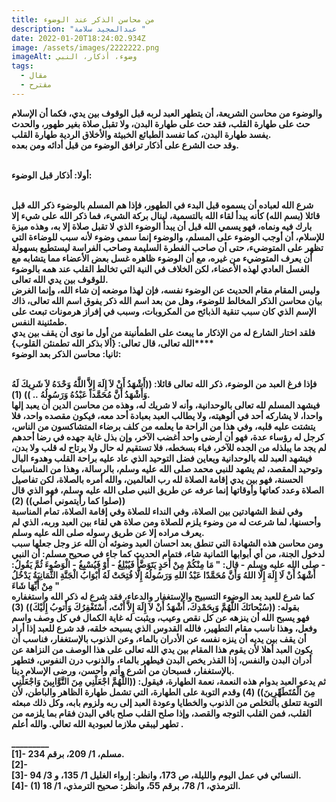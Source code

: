 ```yaml
---
title: من محاسن الذكر عند الوضوء
description: "عبدالمجيد سلامة "
date: 2022-01-20T18:24:02.934Z
image: /assets/images/2222222.png
imageAlt: وضوء، أذكار، النبي
tags:
  - مقال
  - مقترح
---
```

<!--StartFragment-->

**والوضوء من محاسن الشريعة، أن يتطهر العبد لربه قبل الوقوف بين يدي، فكما أن الإسلام حث على طهارة القلب، فقد حث على طهارة البدن، ولا تقبل صلاة بغير طهور، والحدث يفسد طهارة البدن، كما تفسد الطبائع الخبيثة والأخلاق الردية طهارة القلب.\
وقد حث الشرع على أذكار ترافق الوضوء من قبل أدائه ومن بعده.**

**\
أولا: أذكار قبل الوضوء:**

**\
شرع الله لعباده أن يسموه قبل البدء في الطهور، فإذا هم المسلم بالوضوء ذكر الله قبل قائلا (بسم الله) كأنه يبدأ لقاء الله بالتسمية، لينال بركة الشيء، فما ذكر الله على شيء إلا بارك فيه ونماه، فهو يسمي الله قبل أن يبدأ الوضوء الذي لا تقبل صلاة إلا به، وهذه ميزة للإسلام، أن أوجب الوضوء على المسلم، والوضوء إنما سمى وضوء لأنه سبب للوضاءة التي تظهر على المتوضيء، حتى أن صاحب الفطرة السليمة وصاحب الفراسة ليستطيع بسهولة أن يعرف المتوضيء من غيره، مع أن الوضوء ظاهره غسل بعض الأعضاء مما يتشابه مع الغسل العادي لهذه الأعضاء، لكن الخلاف في النية التي تخالط القلب عند همه بالوضوء للوقوف بين يدي الله تعالى.\
وليس المقام مقام الحديث عن الوضوء نفسه، فإن لهذا موضعه إن شاء الله، وإنما الغرض بيان محاسن الذكر المخالط للوضوء، وهل من بعد اسم الله ذكر يفوق اسم الله تعالى، ذاك الإسم الذي كان سبب تنقية الذبائح من المكروبات، وسبب في إفراز هرمونات تبعث على طمئنينة النفس.\
فلقد اختار الشارع له من الإذكار ما يبعث على الطمأنينة من أول ما نوى أن يقف بين يدي الله تعالى، قال تعالى: {ألا بذكر الله تطمنئن القلوب}****\
ثانيا: محاسن الذكر بعد الوضوء:**

**\
فإذا فرغ العبد من الوضوء، ذكر الله تعالى قائلا: ((أَشْهَدُ أَنْ لاَ إِلَهَ إِلاَّ اللَّهُ وَحْدَهُ لاَ شَرِيكَ لَهُ وَأَشْهَدُ أَنَّ مُحَمَّداً عَبْدُهُ وَرَسُولُهُ .. )) (1).\
فيشهد المسلم لله تعالى بالوحدانية، وأنه لا شريك له، وهذه من محاسن الدين أن يعبد إلها واحدا، لا يشاركه أحد في ألوهيته، ولا يطالب العبد بعبادة أحد معه، فيكون مقصده واحد، فلا يتشتت عليه قلبه، وفي هذا من الراحة ما يعلمه من كلف برضاء المتشاكسون من الناس، كرجل له رؤساء عدة، فهو أن أرضى واحد أغضب الآخر، وإن بذل غاية جهده في رضا أحدهم لم يجد ما يبلذله من الجده للآخر، فباء بسخطه، فلا تستقيم له حال ولا يرتاح له قلب ولا بدن، فيشهد العبد لله بالوحدانية ويعاين فضل التوحيد الذي عاد عليه براحة القلب وهدوء البال وتوحيد المقصد، ثم يشهد للنبي محمد صلى الله عليه وسلم، بالرسالة، وهذا من المناسبات الحسنة، فهو بين يدي إقامة الصلاة لله رب العالمين، والله أمره بالصلاة، لكن تفاصيل الصلاة وعدد كعاتها وأوقاتها إنما عرفه عن طريق النبي صلى الله عليه وسلم، فهو الذي قال ((صلوا كما رأيتموني أصلي)) (2)\
وفي لفظ الشهادتين بين الصلاة، وفي النداء للصلاة وفي إقامة الصلاة، تمام المناسبة وأحسنها، لما شرعت له من وضوء يلزم للصلاة ومن صلاة هي لقاء بين العبد وربه، الذي لم يعرف مراده إلا عن طريق رسوله صلى الله عليه وسلم.\
ومن محاسن هذه الشهادة التي تنطق بعد احسان العبد وضوئه أن الله عز وجل جعلها سبب لدخول الجنة، من أي أبوابها الثمانية شاء، فتمام الحديث كما جاء في صحيح مسلم: أن النبي - صلى الله عليه وسلم - قال: " مَا مِنْكُمْ مِنْ أَحَدٍ يَتَوَضَّأُ فَيُبْلِغُ - أَوْ فَيُسْبِغُ - الْوَضُوءَ ثُمَّ يَقُولُ: أَشْهَدُ أَنْ لَا إِلَهَ إِلَّا اللهُ وَأَنَّ مُحَمَّدًا عَبْدُ اللهِ وَرَسُولُهُ إِلَّا فُتِحَتْ لَهُ أَبْوَابُ الْجَنَّةِ الثَّمَانِيَةُ يَدْخُلُ مِنْ أَيِّهَا شَاءَ "\
كما شرع للعبد بعد الوضوء التسبيح والإستغفار والدعاء، فقد شرع له ذكر الله واستغفاره بقوله: ((سُبْحانَكَ اللَّهُمَّ وَبِحَمْدِكَ، أَشْهَدُ أَنْ لاَ إِلَهَ إِلاَّ أَنْتَ، أَسْتَغْفِرُكَ وَأَتوبُ إِلَيْكَ)) (3)\
فهو يسبح الله أن ينزهه عن كل نقص وعيب، ويثبت له غاية الكمال في كل وصف واسم وفعل، وهذا ناسب مقام التطهير، فالله القدوس الذي يسبحه خلقه، قد شرع للعبد إذا أراد أن يقف بين يديه أن ينزه نفسه عن الأدران بالماء، وعن الذنوب بالإستغفار، فناسب أن يكون العبد أهلا لأن يقوم هذا المقام بين يدي الله تعالى على هذا الوصف من النزاهة عن أدران البدن والنفس، إذا القذر يخص البدن فيطهر بالماء، والذنوب درن النفوس، فتطهر بالإستغفار، فسبحان من أشرع وأتم وأحسن، ورضى الإسلام دينا.\
ثم يدعو العبد بدوام هذه النعمة، نعمة الطهارة، فيقول: ((اللَّهُمَّ اجْعَلْنِي مِنَ التَّوَّابِينَ وَاجْعَلْنِي مِنَ الْمُتَطَهِّرِينَ)) (4) وقدم التوبة على الطهارة، التي تشمل طهارة الظاهر والباطن، لأن التوبة تتعلق بالتخلص من الذنوب والخطايا وعودة العبد إلى ربه ولزوم بابه، وكل ذلك مبعثه القلب، فمن القلب التوجه والقصد، وإذا صلح القلب صلح باقي البدن فقام بما يلزمه من تطهر ليبقي ملازما لعبودية الله تعالي. والله أعلم .**

**\_\_\_\_\_\_\_\__\
\[1]- مسلم، 1/ 209، برقم 234.\
\[2]-\
\[3]- النسائي في عمل اليوم والليلة، ص 173، وانظر: إرواء الغليل 1/ 135، و 3/ 94.\
\[4]- (1) الترمذي، 1/ 78، برقم 55، وانظر: صحيح الترمذي، 1/ 18.**

<!--EndFragment-->